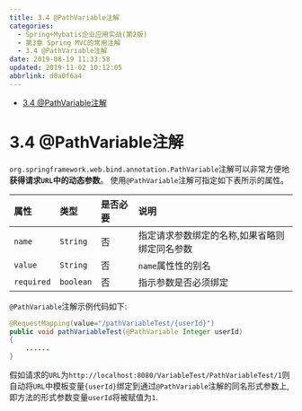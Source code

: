```yaml
---
title: 3.4 @PathVariable注解
categories: 
  - Spring+Mybatis企业应用实战(第2版)
  - 第3章 Spring MVC的常用注解
  - 3.4 @PathVariable注解
date: 2019-08-19 11:33:58
updated: 2019-11-02 10:12:05
abbrlink: d0a0f6a4
---
```

<div id='my_toc'>

- [3.4 @PathVariable注解](/JavaReadingNotes/d0a0f6a4/#3-4-PathVariable注解)

</div>
<!--more-->
<script>if (navigator.platform.toLowerCase() == 'win32'){document.getElementById('my_toc').style.display = 'none';}</script>

<!--end-->
<!--SSTStart-->
# 3.4 @PathVariable注解 #
`org.springframework.web.bind.annotation.PathVariable`注解可以非常方便地**获得请求`URL`中的动态参数**。
使用`@PathVariable`注解可指定如下表所示的属性。

|属性|类型|是否必要|说明|
|:---|:---|:---|:---|
|`name`|`String`|否|指定请求参数绑定的名称,如果省略则绑定同名参数|
|`value`|`String`|否|`name`属性性的别名|
|`required`|`boolean`|否|指示参数是否必须绑定|
`@PathVariable`注解示例代码如下:
```java
@RequestMapping(value="/pathVariableTest/{userId}")
public void pathVariableTest(@PathVariable Integer userId)
{
    ......
}
```
假如请求的`URL`为`http://localhost:8080/VariableTest/PathVariableTest/1`则自动将`URL`中模板变量`{userId}`绑定到通过`@PathVariable`注解的同名形式参数上,即方法的形式参数变量`userId`将被赋值为`1`.
<!--SSTStop-->

